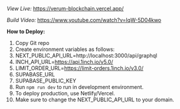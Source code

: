 _View Live:_
https://verum-blockchain.vercel.app/

_Build Video:_
https://www.youtube.com/watch?v=IqW-5D04kwo

**How to Deploy:**
1. Copy Git repo
2. Create environment variables as follows:
  1. NEXT_PUBLIC_API_URL=http://localhost:3000/api/graphql
  2. INCH_API_URL=https://api.1inch.io/v5.0/
  3. LIMIT_ORDER_URL=https://limit-orders.1inch.io/v3.0/
  4. SUPABASE_URL
  5. SUPABASE_PUBLIC_KEY
3. Run ```npm run dev``` to run in development environment.
4. To deploy production, use Netlify/Vercel.
5. Make sure to change the NEXT_PUBLIC_API_URL to your domain.
